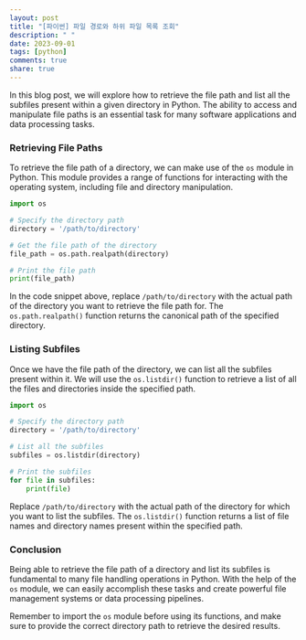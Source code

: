 ```yaml
---
layout: post
title: "[파이썬] 파일 경로와 하위 파일 목록 조회"
description: " "
date: 2023-09-01
tags: [python]
comments: true
share: true
---
```


In this blog post, we will explore how to retrieve the file path and list all the subfiles present within a given directory in Python. The ability to access and manipulate file paths is an essential task for many software applications and data processing tasks.

### Retrieving File Paths
To retrieve the file path of a directory, we can make use of the `os` module in Python. This module provides a range of functions for interacting with the operating system, including file and directory manipulation.

```python
import os

# Specify the directory path
directory = '/path/to/directory'

# Get the file path of the directory
file_path = os.path.realpath(directory)

# Print the file path
print(file_path)
```

In the code snippet above, replace `/path/to/directory` with the actual path of the directory you want to retrieve the file path for. The `os.path.realpath()` function returns the canonical path of the specified directory.

### Listing Subfiles
Once we have the file path of the directory, we can list all the subfiles present within it. We will use the `os.listdir()` function to retrieve a list of all the files and directories inside the specified path.

```python
import os

# Specify the directory path
directory = '/path/to/directory'

# List all the subfiles
subfiles = os.listdir(directory)

# Print the subfiles
for file in subfiles:
    print(file)
```

Replace `/path/to/directory` with the actual path of the directory for which you want to list the subfiles. The `os.listdir()` function returns a list of file names and directory names present within the specified path.

### Conclusion
Being able to retrieve the file path of a directory and list its subfiles is fundamental to many file handling operations in Python. With the help of the `os` module, we can easily accomplish these tasks and create powerful file management systems or data processing pipelines.

Remember to import the `os` module before using its functions, and make sure to provide the correct directory path to retrieve the desired results.